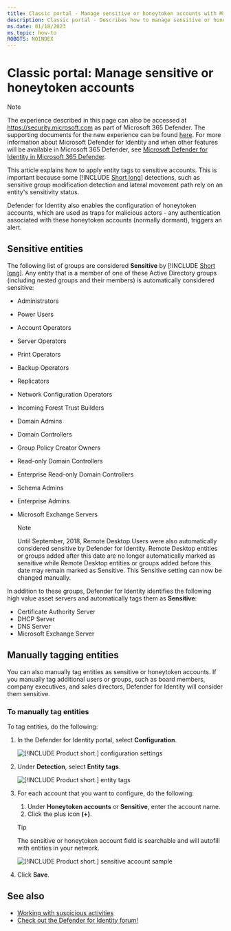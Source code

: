 ```yaml
---
title: Classic portal - Manage sensitive or honeytoken accounts with Microsoft Defender for Identity
description: Classic portal - Describes how to manage sensitive or honeytoken accounts using Microsoft Defender for Identity
ms.date: 01/18/2023
ms.topic: how-to
ROBOTS: NOINDEX
---
```


# Classic portal: Manage sensitive or honeytoken accounts

> [!NOTE]
> The experience described in this page can also be accessed at <https://security.microsoft.com> as part of Microsoft 365 Defender. The supporting documents for the new experience can be found [here](/microsoft-365/security/defender-identity/entity-tags). For more information about Microsoft Defender for Identity and when other features will be available in Microsoft 365 Defender, see [Microsoft Defender for Identity in Microsoft 365 Defender](/microsoft-365/security/defender/microsoft-365-security-center-mdi).

This article explains how to apply entity tags to sensitive accounts. This is important because some [!INCLUDE [Short long](includes/product-short.md)] detections, such as sensitive group modification detection and lateral movement path rely on an entity's sensitivity status.

Defender for Identity also enables the configuration of honeytoken accounts, which are used as traps for malicious actors - any authentication associated with these honeytoken accounts (normally dormant), triggers an alert.

## Sensitive entities

The following list of groups are considered **Sensitive** by [!INCLUDE [Short long](includes/product-short.md)]. Any entity that is a member of one of these Active Directory groups (including nested groups and their members) is automatically considered sensitive:

- Administrators
- Power Users
- Account Operators
- Server Operators
- Print Operators
- Backup Operators
- Replicators
- Network Configuration Operators
- Incoming Forest Trust Builders
- Domain Admins
- Domain Controllers
- Group Policy Creator Owners
- Read-only Domain Controllers
- Enterprise Read-only Domain Controllers
- Schema Admins
- Enterprise Admins
- Microsoft Exchange Servers

  > [!NOTE]
  > Until September, 2018, Remote Desktop Users were also automatically considered sensitive by Defender for Identity. Remote Desktop entities or groups added after this date are no longer automatically marked as sensitive while Remote Desktop entities or groups added before this date may remain marked as Sensitive. This Sensitive setting can now be changed manually.

In addition to these groups, Defender for Identity identifies the following high value asset servers and automatically tags them as **Sensitive**:

- Certificate Authority Server
- DHCP Server
- DNS Server
- Microsoft Exchange Server

## Manually tagging entities

You can also manually tag entities as sensitive or honeytoken accounts. If you manually tag additional users or groups, such as board members, company executives, and sales directors, Defender for Identity will consider them sensitive.

### To manually tag entities

To tag entities, do the following:

1. In the Defender for Identity portal, select **Configuration**.

    ![[!INCLUDE [Product short.](includes/product-short.md)] configuration settings](media/config-menu.png)

1. Under **Detection**, select **Entity tags**.

    ![[!INCLUDE [Product short.](includes/product-short.md)] entity tags](media/entity-tags.png)

1. For each account that you want to configure, do the following:
    1. Under **Honeytoken accounts** or **Sensitive**, enter the account name.
    1. Click the plus icon **(+)**.

    > [!TIP]
    > The sensitive or honeytoken account field is searchable and will autofill with entities in your network.

    ![[!INCLUDE [Product short.](includes/product-short.md)] sensitive account sample](media/sensitive-account-sample.png)

1. Click **Save**.

## See also

- [Working with suspicious activities](/defender-for-identity/manage-security-alerts)
- [Check out the Defender for Identity forum!](<https://aka.ms/MDIcommunity>)

